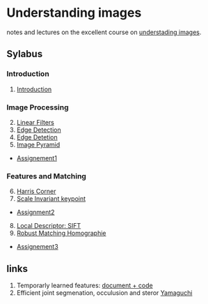 # Understanding images #


notes and lectures on the excellent course on [understading
images](https://www.cs.utoronto.ca/~fidler/teaching/2019/CSC420.html). 


## Sylabus

### Introduction
1. [Introduction](lectures/lecture1.pdf)

### Image Processing
2. [Linear Filters](lectures/lecture2.pdf)
3. [Edge Detection](lectures/lecture3.pdf)
4. [Edge Detetion](lectures/lecture4.pdf)
5. [Image Pyramid](lectures/lecture5.pdf)
- [Assignement1](./solutions/A1/Assignment1.pdf)

### Features and Matching

6. [Harris Corner](lectures/lecture6.pdf)
7. [Scale Invariant keypoint](lectures/lecture7.pdf)

- [Assignment2](solutions/A2/Assignment2.pdf)

8. [Local Descriptor: SIFT](lectures/lecture8.pdf)
9. [Robust Matching Homographie](lectures/lecture9.pdf) 


- [Assignement3](/solutions/A3/Assignment3.pdf)

## links ##
1. Temporarly learned features: [document + code](https://cvlab.epfl.ch/research/page-90554-en-html/research-tilde/)
2. Efficient joint segmenation, occulusion and steror [Yamaguchi](https://ttic.uchicago.edu/~dmcallester/SPS/index.html)

